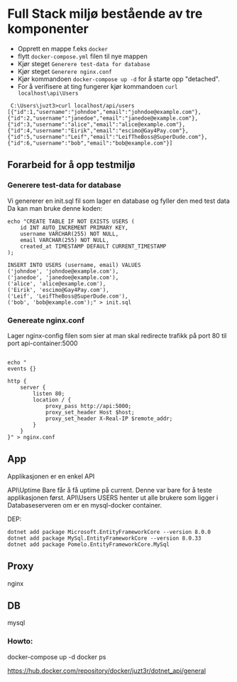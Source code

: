 # Full Stack miljø bestående av tre komponenter

* Opprett en mappe f.eks ```docker```
* flytt ```docker-compose.yml``` filen til nye mappen
* Kjør steget ```Generere test-data for database```
* Kjør steget ```Generere nginx.conf```
* Kjør kommandoen ``` docker-compose up -d ``` for å starte opp "detached". 
* For å verifisere at ting fungerer kjør kommandoen ```curl localhost\api\Users```

``` Eksempel output
 C:\Users\juzt3>curl localhost/api/users
[{"id":1,"username":"johndoe","email":"johndoe@example.com"},{"id":2,"username":"janedoe","email":"janedoe@example.com"},{"id":3,"username":"alice","email":"alice@example.com"},{"id":4,"username":"Eirik","email":"escimo@Gay4Pay.com"},{"id":5,"username":"Leif","email":"LeifTheBoss@SuperDude.com"},{"id":6,"username":"bob","email":"bob@example.com"}]
``` 
## Forarbeid for å opp testmiljø


### Generere test-data for database
Vi genererer en init.sql fil som lager en database og fyller den med test data
Da kan man bruke denne koden: 
``` 
echo "CREATE TABLE IF NOT EXISTS USERS (
    id INT AUTO_INCREMENT PRIMARY KEY,
    username VARCHAR(255) NOT NULL,
    email VARCHAR(255) NOT NULL,
    created_at TIMESTAMP DEFAULT CURRENT_TIMESTAMP
);

INSERT INTO USERS (username, email) VALUES
('johndoe', 'johndoe@example.com'),
('janedoe', 'janedoe@example.com'),
('alice', 'alice@example.com'),
('Eirik', 'escimo@Gay4Pay.com'),
('Leif', 'LeifTheBoss@SuperDude.com'),
('bob', 'bob@example.com');" > init.sql

```

### Genereate nginx.conf
Lager nginx-config filen som sier at man skal redirecte trafikk på port 80 til port api-container:5000
```

echo "
events {}

http {
    server {
        listen 80;
        location / {
            proxy_pass http://api:5000;
            proxy_set_header Host $host;
            proxy_set_header X-Real-IP $remote_addr;
        }
    }
}" > nginx.conf
```



## App
Applikasjonen er en enkel API

API\Uptime
Bare får å få uptime på current. Denne var bare for å teste applikasjonen først.
API\Users
USERS henter ut alle brukere som ligger i Databaseserveren om er en mysql-docker container.

DEP:
``` 
dotnet add package Microsoft.EntityFrameworkCore --version 8.0.0
dotnet add package MySql.EntityFrameworkCore --version 8.0.33
dotnet add package Pomelo.EntityFrameworkCore.MySql

``` 


## Proxy
nginx

## DB
mysql


### Howto:
 docker-compose up -d
 docker ps



 https://hub.docker.com/repository/docker/juzt3r/dotnet_api/general






